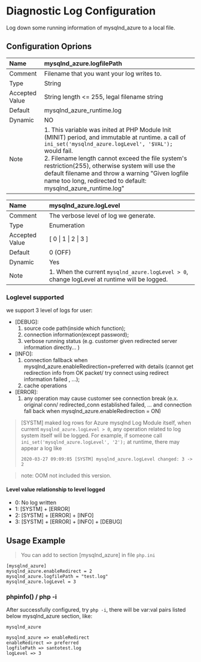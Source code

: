 # Diagnostic Log Configuration

Log down some running information of mysqlnd\_azure to a local file.

## Configuration Oprions

Name | mysqlnd\_azure.logfilePath
:----- | :------
Comment | Filename that you want your log writes to.
Type | String
Accepted Value | String length <= 255, legal filename string
Default | mysqlnd\_azure\_runtime.log
Dynamic | NO
Note | 1. This variable was inited at PHP Module Init (MINIT) period, and immutable at runtime. a call of `ini_set('mysqlnd_azure.logLevel', '$VAL'); ` would fail. <br> 2. Filename length cannot exceed the file system's restriction(255), otherwise system will use the default filename and throw a warning "Given logfile name too long, redirected to default: mysqlnd_azure_runtime.log"


Name | mysqlnd\_azure.logLevel
:----- | :------
Comment | The verbose level of log we generate.
Type | Enumeration
Accepted Value | [ 0 \| 1 \| 2 \| 3 ]
Default | 0 (OFF)
Dynamic | Yes
Note | 1. When the current `mysqlnd_azure.logLevel > 0`, change logLevel at runtime will be logged.

### Loglevel supported
we support 3 level of logs for user:
- [DEBUG]:
  1. source code path(inside which function);
  2. connection information(except password);
  3. verbose running status (e.g. customer given redirected server information directly... )
- [INFO]:
  1. connection fallback when mysqlnd\_azure.enableRedirection=preferred with details (cannot get redirection
      info from OK packet/ try connect using redirect information failed , ...);
  2. cache operations
- [ERROR]:
  1. any operation may cause customer see connection break (e.x. original conn/ redirected\_conn
    established failed, ... and connection fall back when mysqlnd\_azure.enableRedirection = ON)

> [SYSTM] maked log rows for Azure mysqlnd Log Module itself, when current
> `mysqlnd_azure.logLevel > 0`, any operation related to log system itself will be logged.
> For example, if someone call  `ini_set('mysqlnd_azure.logLevel', '2');` at runtime, there
> may appear a log like 
> ```
> 2020-03-27 09:09:05 [SYSTM] mysqlnd_azure.logLevel changed: 3 -> 2
> ```


> note: OOM not included this version.

#### Level value relationship to level logged
- 0: No log written
- 1: [SYSTM] + [ERROR]
- 2: [SYSTM] + [ERROR] + [INFO]
- 3: [SYSTM] + [ERROR] + [INFO] + [DEBUG]


## Usage Example
> You can add to section [mysqlnd\_azure] in file `php.ini`

```
[mysqlnd_azure]
mysqlnd_azure.enableRedirect = 2
mysqlnd_azure.logfilePath = "test.log"
mysqlnd_azure.logLevel = 3
```

### phpinfo() / php -i

After successfully configured, try `php -i`, there will be var:val pairs listed below
mysqlnd\_azure section, like:

```
mysqlnd_azure

mysqlnd_azure => enableRedirect
enableRedirect => preferred
logfilePath => santotest.log
logLevel => 3
```
